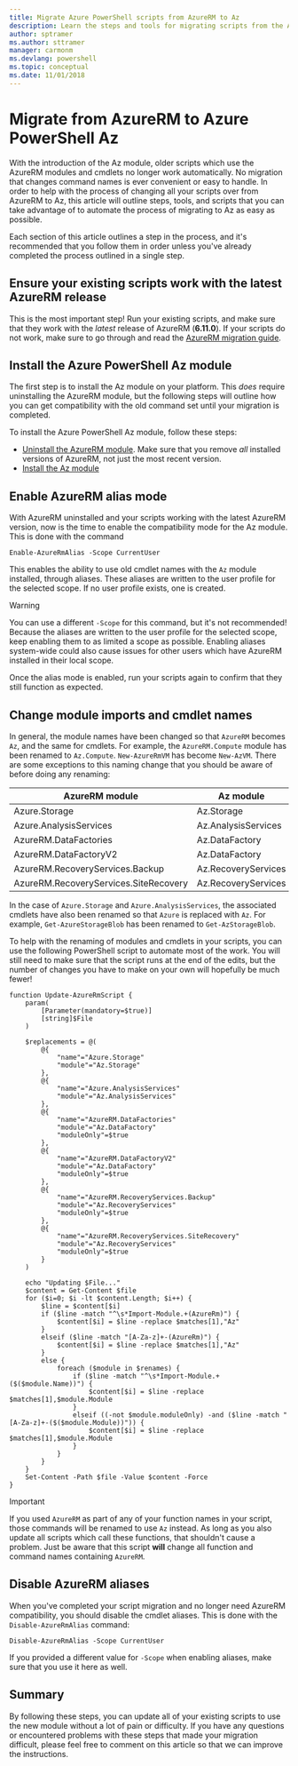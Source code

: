 ```yaml
---
title: Migrate Azure PowerShell scripts from AzureRM to Az
description: Learn the steps and tools for migrating scripts from the AzureRM module to the new Az module.
author: sptramer
ms.author: sttramer
manager: carmonm
ms.devlang: powershell
ms.topic: conceptual
ms.date: 11/01/2018
---
```


# Migrate from AzureRM to Azure PowerShell Az

With the introduction of the Az module, older scripts which use the AzureRM modules and cmdlets no
longer work automatically. No migration that changes command names is ever convenient or easy to
handle. In order to help with the process of changing all your scripts over from AzureRM to Az,
this article will outline steps, tools, and scripts that you can take advantage of to automate
the process of migrating to Az as easy as possible.

Each section of this article outlines a step in the process, and it's recommended that you follow
them in order unless you've already completed the process outlined in a single step.

## Ensure your existing scripts work with the latest AzureRM release

This is the most important step! Run your existing scripts, and make sure that they work with the
_latest_ release of AzureRM (__6.11.0__). If your scripts do not work, make sure to go through and read
the [AzureRM migration guide](/powershell/azure/migration-guide.6.0.0).

## Install the Azure PowerShell Az module

The first step is to install the Az module on your platform. This _does_ require uninstalling
the AzureRM module, but the following steps will outline how you can get compatibility with the old
command set until your migration is completed.

To install the Azure PowerShell Az module, follow these steps:

* [Uninstall the AzureRM module](/powershell/azure/uninstall-azurerm-ps?view=azurermps-6.11.0). Make sure that
you remove _all_ installed versions of AzureRM, not just the most recent version.
* [Install the Az module](install-az-ps.md)

## <a name="aliases"/>Enable AzureRM alias mode

With AzureRM uninstalled and your scripts working with the latest AzureRM version, now is the time to
enable the compatibility mode for the Az module. This is done with the command

```powershell-interactive
Enable-AzureRmAlias -Scope CurrentUser
```

This enables the ability to use old cmdlet names with the `Az` module installed, through aliases. These
aliases are written to the user profile for the selected scope. If no user profile exists, one is created.

> [!WARNING]
>
> You can use a different `-Scope` for this command, but it's not recommended! Because the aliases are written to
> the user profile for the selected scope, keep enabling them to as limited a scope as possible. Enabling aliases
> system-wide could also cause issues for other users which have AzureRM installed in their local scope.

Once the alias mode is enabled, run your scripts again to confirm that they still function as expected. 

## Change module imports and cmdlet names

In general, the module names have been changed so that `AzureRM` becomes `Az`, and the same for cmdlets.
For example, the `AzureRM.Compute` module has been renamed to `Az.Compute`. `New-AzureRmVM` has become `New-AzVM`.
There are some exceptions to this naming change that you should be aware of before doing any renaming:

| AzureRM module | Az module |
|----------------|-----------|
| Azure.Storage | Az.Storage |
| Azure.AnalysisServices | Az.AnalysisServices |
| AzureRM.DataFactories | Az.DataFactory |
| AzureRM.DataFactoryV2 | Az.DataFactory |
| AzureRM.RecoveryServices.Backup | Az.RecoveryServices |
| AzureRM.RecoveryServices.SiteRecovery | Az.RecoveryServices |

In the case of `Azure.Storage` and `Azure.AnalysisServices`, the associated cmdlets have also been renamed
so that `Azure` is replaced with `Az`. For example, `Get-AzureStorageBlob` has been renamed to `Get-AzStorageBlob`.

To help with the renaming of modules and cmdlets in your scripts, you can use the following PowerShell script
to automate most of the work. You will still need to make sure that the script runs at the end of the edits,
but the number of changes you have to make on your own will hopefully be much fewer!

```powershell-interactive
function Update-AzureRmScript {
    param(
        [Parameter(mandatory=$true)]
        [string]$File
    )

    $replacements = @(
        @{
            "name"="Azure.Storage"
            "module"="Az.Storage"
        },
        @{
            "name"="Azure.AnalysisServices"
            "module"="Az.AnalysisServices"
        },
        @{
            "name"="AzureRM.DataFactories"
            "module"="Az.DataFactory"
            "moduleOnly"=$true
        },
        @{
            "name"="AzureRM.DataFactoryV2"
            "module"="Az.DataFactory"
            "moduleOnly"=$true
        },
        @{
            "name"="AzureRM.RecoveryServices.Backup"
            "module"="Az.RecoveryServices"
            "moduleOnly"=$true
        },
        @{
            "name"="AzureRM.RecoveryServices.SiteRecovery"
            "module"="Az.RecoveryServices"
            "moduleOnly"=$true
        }
    )

    echo "Updating $File..."
    $content = Get-Content $file
    for ($i=0; $i -lt $content.Length; $i++) {
        $line = $content[$i]
        if ($line -match "^\s*Import-Module.+(AzureRm)") {
            $content[$i] = $line -replace $matches[1],"Az"
        }
        elseif ($line -match "[A-Za-z]+-(AzureRm)") {
            $content[$i] = $line -replace $matches[1],"Az"
        }
        else {
            foreach ($module in $renames) {
                if ($line -match "^\s*Import-Module.+($($module.Name))") {
                    $content[$i] = $line -replace $matches[1],$module.Module
                }
                elseif ((-not $module.moduleOnly) -and ($line -match "[A-Za-z]+-($($module.Module))")) {
                    $content[$i] = $line -replace $matches[1],$module.Module
                }
            }
        }
    }
    Set-Content -Path $file -Value $content -Force
}
```

> [!IMPORTANT]
>
> If you used `AzureRM` as part of any of your function names in your script, those commands will be renamed to
> use `Az` instead. As long as you also update all scripts which call these functions, that shouldn't
> cause a problem. Just be aware that this script __will__ change all function and command names
> containing `AzureRM`.

## Disable AzureRM aliases

When you've completed your script migration and no longer need AzureRM compatibility, you should disable the cmdlet
aliases. This is done with the `Disable-AzureRmAlias` command:

```powershell-interactive
Disable-AzureRmAlias -Scope CurrentUser
```

If you provided a different value for `-Scope` when enabling aliases, make sure that you use it here as well.

## Summary

By following these steps, you can update all of your existing scripts to use the new module without a lot of pain or difficulty. If you have any questions or encountered problems with these steps that made your migration difficult, please feel free to comment on this article so that we can improve the instructions.